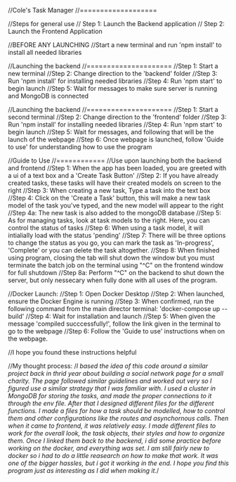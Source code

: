 //Cole's Task Manager
//===================

//Steps for general use
// Step 1: Launch the Backend application
// Step 2: Launch the Frontend Application

//BEFORE ANY LAUNCHING
//Start a new terminal and run 'npm install' to install all needed libraries

//Launching the backend
//=====================
//Step 1: Start a new terminal
//Step 2: Change direction to the 'backend' folder
//Step 3: Run 'npm install' for installing needed libraries
//Step 4: Run 'npm start' to begin launch
//Step 5: Wait for messages to make sure server is running and MongoDB is connected

//Launching the backend
//=====================
//Step 1: Start a second terminal
//Step 2: Change direction to the 'frontend' folder
//Step 3: Run 'npm install' for installing needed libraries
//Step 4: Run 'npm start' to begin launch
//Step 5: Wait for messages, and following that will be the launch of the webpage
//Step 6: Once webpage is launched, follow 'Guide to use' for understanding how to use the program

//Guide to Use
//============
//Use upon launching both the backend and frontend
//Step 1: When the app has been loaded, you are greeted with a ui of a text box and a 'Create Task Button'
//Step 2: If you have already created tasks, these tasks will have their created models on screen to the right
//Step 3: When creating a new task, Type a task into the text box
//Step 4: Click on the 'Create a Task' button, this will make a new task model of the task you've typed, and the new model will appear to the right
//Step 4a: The new task is also added to the mongoDB database
//Step 5: As for managing tasks, look at task models to the right. Here, you can control the status of tasks
//Step 6: When using a task model, it will intialially load with the status 'pending'
//Step 7: There will be three options to change the status as you go, you can mark the task as 'In-progress', 'Complete' or you can delete the task altogether.
//Step 8: When finished using program, closing the tab will shut down the window but you must terminate the batch job on the terminal using "^C" on the frontend window for full shutdown
//Step 8a: Perform "^C" on the backend to shut down the server, but only nessecary when fully done with all uses of the program.

//Docker Launch:
//Step 1: Open Docker Desktop
//Step 2: When launched, ensure the Docker Engine is running
//Step 3: When confirmed, run the following command from the main director terminal: 'docker-compose up --build'
//Step 4: Wait for installation and launch
//Step 5: When given the message 'compiled succcessfully!', follow the link given in the terminal to go to the webpage
//Step 6: Follow the 'Guide to use' instructions when on the webpage.

//I hope you found these instructions helpful

//My thought process:
/*I based the idea of this code around a similar project back in thrid year about building a social network page for a small charity. The page 
followed similar guidelines and worked out very so I figured use a similar strategy that I was familiar with. I used a cluster in MongoDB for storing
the tasks, and made the proper connections to it through the env file. After that I designed different files for the different functions. I made a files for 
how a task should be modelled, how to control them and other configurations like the routes and asynchornous calls. Then when it came to frontend, it was relatively easy. I made different
files to work for the overall look, the task objects, their styles and how to organize them. Once I linked them back to the backend, i did some practice before working on the docker, and everything was set. I am still fairly new to docker so i had to do a little reasearch on how to make that work. It was one of the bigger hassles, but i got it working in the end. I hope
you find this program just as interesting as I did when making it.*/
